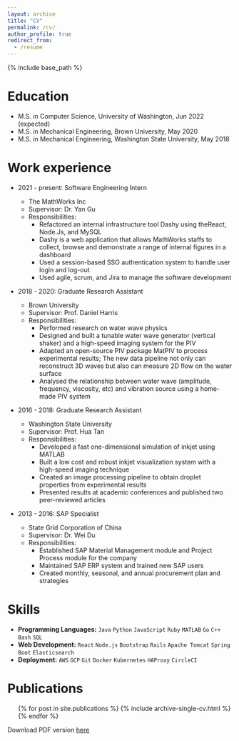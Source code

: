```yaml
---
layout: archive
title: "CV"
permalink: /cv/
author_profile: true
redirect_from:
  - /resume
---
```


{% include base_path %}

Education
======
* M.S. in Computer Science, University of Washington, Jun 2022 (expected)
* M.S. in Mechanical Engineering, Brown University, May 2020
* M.S. in Mechanical Engineering, Washington State University, May 2018

Work experience
======
* 2021 - present: Software Engineering Intern
  * The MathWorks Inc
  * Supervisor: Dr. Yan Gu
  * Responsibilities: 
    * Refactored an internal infrastructure tool Dashy using theReact, Node.Js, and MySQL
    * Dashy is a web application that allows MathWorks staffs to collect, browse and demonstrate a range of internal figures in a dashboard
    * Used a session-based SSO authentication system to handle user login and log-out
    * Used agile, scrum, and Jira to manage the software development

* 2018 - 2020: Graduate Research Assistant
  * Brown University
  * Supervisor: Prof. Daniel Harris
  * Responsibilities: 
    * Performed research on water wave physics
    * Designed and built a tunable water wave generator (vertical shaker) and a high-speed imaging system for the PIV
    * Adapted an open-source PIV package MatPIV to process experimental results; The new data pipeline not only can reconstruct 3D waves but also can measure 2D flow on the water surface
    * Analysed the relationship between water wave (amplitude, frequency, viscosity, etc) and vibration source using a home-made PIV system

* 2016 - 2018: Graduate Research Assistant
  * Washington State University
  * Supervisor: Prof. Hua Tan
  * Responsibilities:
    * Developed a fast one-dimensional simulation of inkjet using MATLAB
    * Built a low cost and robust inkjet visualization system with a high-speed imaging technique
    * Created an image processing pipeline to obtain droplet properties from experimental results
    * Presented results at academic conferences and published two peer-reviewed articles

* 2013 - 2016: SAP Specialist
  * State Grid Corporation of China
  * Supervisor: Dr. Wei Du
  * Responsibilities:
    * Established SAP Material Management module and Project Process module for the company
    * Maintained SAP ERP system and trained new SAP users
    * Created monthly, seasonal, and annual procurement plan and strategies
  
Skills
======
* **Programming Languages:** `Java` `Python` `JavaScript` `Ruby` `MATLAB` `Go` `C++` `Bash` `SQL`
* **Web Development:** `React` `Node.js` `Bootstrap` `Rails` `Apache Tomcat` `Spring Boot` `Elasticsearch`
* **Deployment:** `AWS` `GCP` `Git` `Docker` `Kubernetes` `HAProxy` `CircleCI`

Publications
======
  <ul>{% for post in site.publications %}
    {% include archive-single-cv.html %}
  {% endfor %}</ul>

Download PDF version [here](http://jianghc829.github.io/files/resume.pdf "Resume PDF")
